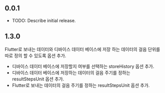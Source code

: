 ## 0.0.1

* TODO: Describe initial release.

## 1.3.0
Flutter로 보내는 데이터와 디바이스 데이터 베이스에 저장 하는 데이터의 걸음 단위를 따로 정의 할 수 있도록 옵션 추가. 

- 디바이스 데이터 베이스에 저장할지 여부를 선택하는 storeHistory 옵션 추가.
- 디바이스 데이터 베이스에 저장하는 데이터의 걸음 주기를 정하는 resultStepsUnit 옵션 추가.
- Flutter로 보내는 데이터의 걸음 주기를 정하는 resultStepsUnit 옵션 추가.